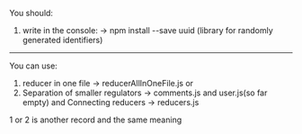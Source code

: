 You should:
1. write in the console:
-> npm install --save uuid
(library for randomly generated identifiers)
--------------------------------------------------------------------------------
You can use:
1. reducer in one file -> reducerAllInOneFile.js
or
2. Separation of smaller regulators -> comments.js and user.js(so far empty)
and Connecting reducers -> reducers.js

1 or 2 is another record and the same meaning
